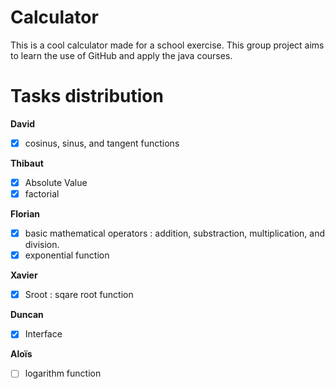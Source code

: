 # Calculator
This is a cool calculator made for a school exercise.
This group project aims to learn the use of GitHub and apply the java courses.

# Tasks distribution

**David**
- [x] cosinus, sinus, and tangent functions 

**Thibaut**
- [x] Absolute Value 
- [x] factorial

**Florian**
- [x] basic mathematical operators : addition, substraction, multiplication, and division.
- [x] exponential function

**Xavier**
- [x] Sroot : sqare root function

**Duncan**
- [x] Interface

**Aloïs**
- [ ] logarithm function
